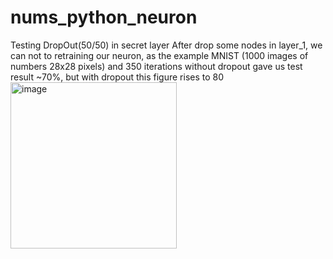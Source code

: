 # nums_python_neuron
Testing DropOut(50/50) in secret layer 
After drop some nodes in layer_1, we can not to retraining our neuron, as the example MNIST (1000 images of numbers 28x28 pixels) and 350 iterations without dropout gave us test result ~70%, but with dropout this figure rises to 80 
<img width="266" alt="image" src="https://user-images.githubusercontent.com/96499661/227809536-908d20a4-a737-4eab-860c-07d847303d9f.png">

